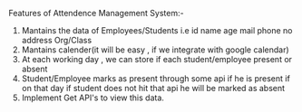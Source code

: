 Features of Attendence Management System:-

1) Mantains the data of Employees/Students i.e 
id 
name
age
mail
phone no
address
Org/Class
2) Mantains calender(it will be easy , if we integrate with google calendar)
3) At each working day , we can store if each student/employee present or absent
4) Student/Employee marks as present through some api if he is present
   if on that day if student does not hit that api he will be marked as absent
5) Implement Get API's to view this data.

